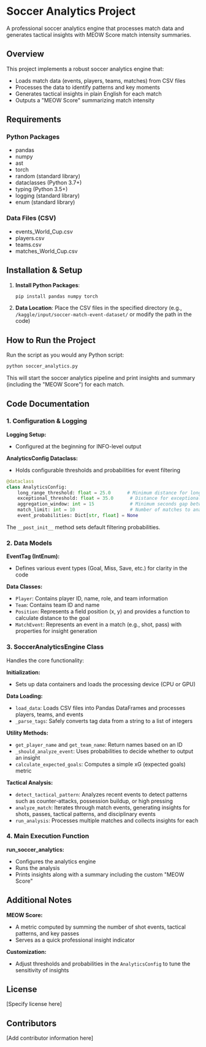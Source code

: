 # Soccer Analytics Project

A professional soccer analytics engine that processes match data and generates tactical insights with MEOW Score match intensity summaries.

## Overview

This project implements a robust soccer analytics engine that:
- Loads match data (events, players, teams, matches) from CSV files
- Processes the data to identify patterns and key moments
- Generates tactical insights in plain English for each match
- Outputs a "MEOW Score" summarizing match intensity

## Requirements

### Python Packages
- pandas
- numpy
- ast
- torch
- random (standard library)
- dataclasses (Python 3.7+)
- typing (Python 3.5+)
- logging (standard library)
- enum (standard library)

### Data Files (CSV)
- events_World_Cup.csv
- players.csv
- teams.csv
- matches_World_Cup.csv

## Installation & Setup

1. **Install Python Packages**:
   ```bash
   pip install pandas numpy torch
   ```

2. **Data Location**:
   Place the CSV files in the specified directory (e.g., `/kaggle/input/soccer-match-event-dataset/` or modify the path in the code)

## How to Run the Project

Run the script as you would any Python script:

```bash
python soccer_analytics.py
```

This will start the soccer analytics pipeline and print insights and summary (including the "MEOW Score") for each match.

## Code Documentation

### 1. Configuration & Logging

**Logging Setup:**
- Configured at the beginning for INFO-level output

**AnalyticsConfig Dataclass:**
- Holds configurable thresholds and probabilities for event filtering

```python
@dataclass
class AnalyticsConfig:
    long_range_threshold: float = 25.0      # Minimum distance for long-range shots
    exceptional_threshold: float = 35.0      # Distance for exceptional shots
    aggregation_window: int = 15             # Minimum seconds gap between insights
    match_limit: int = 10                    # Number of matches to analyze
    event_probabilities: Dict[str, float] = None
```

The `__post_init__` method sets default filtering probabilities.

### 2. Data Models

**EventTag (IntEnum):**
- Defines various event types (Goal, Miss, Save, etc.) for clarity in the code

**Data Classes:**
- `Player`: Contains player ID, name, role, and team information
- `Team`: Contains team ID and name
- `Position`: Represents a field position (x, y) and provides a function to calculate distance to the goal
- `MatchEvent`: Represents an event in a match (e.g., shot, pass) with properties for insight generation

### 3. SoccerAnalyticsEngine Class

Handles the core functionality:

**Initialization:**
- Sets up data containers and loads the processing device (CPU or GPU)

**Data Loading:**
- `load_data`: Loads CSV files into Pandas DataFrames and processes players, teams, and events
- `_parse_tags`: Safely converts tag data from a string to a list of integers

**Utility Methods:**
- `get_player_name` and `get_team_name`: Return names based on an ID
- `_should_analyze_event`: Uses probabilities to decide whether to output an insight
- `calculate_expected_goals`: Computes a simple xG (expected goals) metric

**Tactical Analysis:**
- `detect_tactical_pattern`: Analyzes recent events to detect patterns such as counter-attacks, possession buildup, or high pressing
- `analyze_match`: Iterates through match events, generating insights for shots, passes, tactical patterns, and disciplinary events
- `run_analysis`: Processes multiple matches and collects insights for each

### 4. Main Execution Function

**run_soccer_analytics:**
- Configures the analytics engine
- Runs the analysis
- Prints insights along with a summary including the custom "MEOW Score"

## Additional Notes

**MEOW Score:**
- A metric computed by summing the number of shot events, tactical patterns, and key passes
- Serves as a quick professional insight indicator

**Customization:**
- Adjust thresholds and probabilities in the `AnalyticsConfig` to tune the sensitivity of insights

## License

[Specify license here]

## Contributors

[Add contributor information here]
